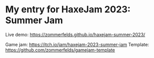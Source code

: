 # My entry for HaxeJam 2023: Summer Jam

Live demo: https://zommerfelds.github.io/haxejam-summer-2023/

Game jam: https://itch.io/jam/haxejam-2023-summer-jam
Template: https://github.com/zommerfelds/gamejam-template
